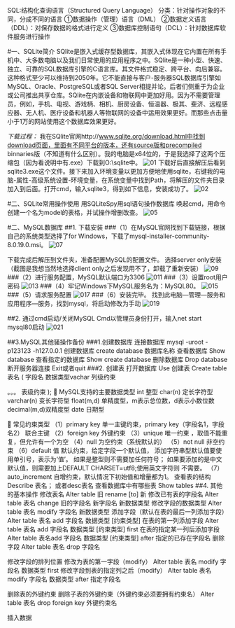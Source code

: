 SQL:结构化查询语言（Structured Query Language）
分类：针对操作对象的不同，分成不同的语言
①数据操作（管理）语言（DML）
②数据定义语言（DDL）：对保存数据的格式进行定义
③数据库控制语句（DCL）：针对数据库软件服务进行操作

#一、SQLite简介
SQlite是嵌入式缓存型数据库，其嵌入式体现在它内置在所有手机中、大多数电脑以及我们日常使用的应用程序之中。SQlite是一种小型、快速、独立、可靠的SQL数据库引擎的C语言库。其文件格式稳定、跨平台、向后兼容。这种格式至少可以维持到2050年。它不能直接与客户-服务器SQL数据库引擎如MySQL、Oracle、PostgreSQL或者SQL Server相提并论。后者们侧重于为企业或公司推出共享仓库。SQlite在内嵌设备和物联网中更加好用。因为不需要管理员，例如，手机、电视、游戏柄、相机、厨房设备、恒温器、极其、斐济、远程感应器、无人机、医疗设备和机器人等物联网的设备中运用效果更好。而那些点击量小于1万的网站使用这个数据库效果更好。

*下载过程：*
我在SQlite官网http://www.sqlite.org/download.html中找到download页面，里面有不同平台的版本，还有source版和precompiled binnaries版（不知道有什么区别）。我的电脑是x64位的，于是我选择了这两个压缩包（因为看说明中有.exe）下载到O:\sqlite中。
![01](https://github.com/YuriOnee/ResearchOnRDBMS/blob/master/img/image002.gif) 
下载好后直接解压后看到sqlite3.exe这个文件。接下来加入环境变量以更加方便地使用sqlite，右键我的电脑-属性-高级系统设置-环境变量，在系统变量中找到Path，将解压的文件夹目录加入到后面。打开cmd，输入sqlite3，得到如下信息，安装成功了。
![02](https://github.com/YuriOnee/ResearchOnRDBMS/blob/master/img/image004.gif) 

#二、SQLite常用操作使用
用SQLiteSpy用sql语句操作数据库
唤起cmd，用命令创建一个名为model的表格，并试操作增删改查。
![05](https://github.com/YuriOnee/ResearchOnRDBMS/blob/master/img/image005.png)

#二、MySQL数据库
##1. 下载安装
###（1）在MySQL官网找到下载链接，根据自己的系统类型选择了for Windows，下载了mysql-installer-community-8.0.19.0.msi。
![07](https://github.com/YuriOnee/ResearchOnRDBMS/blob/master/img/image007.png)

下载完成后解压到文件夹，准备配置MySQL的配置文件。
选择server only安装（截图是我想当然地选择client only之后发现用不了，卸载了重新安装）
![09](https://github.com/YuriOnee/ResearchOnRDBMS/blob/master/img/image009.png)
###（2）进行服务配置，MySQL默认端口为3306
 ![011](https://github.com/YuriOnee/ResearchOnRDBMS/blob/master/img/image011.png)
###（3）设置root用户密码
 ![013](https://github.com/YuriOnee/ResearchOnRDBMS/blob/master/img/image013.png)
###（4）牢记Windows下MySQL服务名为：MySQL80。
 ![015](https://github.com/YuriOnee/ResearchOnRDBMS/blob/master/img/image015.png)
###（5）请求服务配置
 ![017](https://github.com/YuriOnee/ResearchOnRDBMS/blob/master/img/image017.png)
###（6）安装完毕。
找到此电脑—管理—服务和应用程序—服务，找到mysql，将启动修改为手动
![019](https://github.com/YuriOnee/ResearchOnRDBMS/blob/master/img/image019.png)

##2.	通过cmd启动/关闭MySQL
Cmd以管理员身份打开，输入net start mysql80启动
![021](https://github.com/YuriOnee/ResearchOnRDBMS/blob/master/img/image021.png)


##3.MySQL其他骚操作备份
###1.创建数据库
连接数据库
mysql -uroot -p123123 -h127.0.0.1
创建数据库
create database 数据库名称
查看数据库
Show database
查看指定的数据库
Show create database
删除数据库
Drop database
断开服务器连接
Exit或者quit
###2.	创建表
打开数据库
Use
创建表
Create table 表名
(
字段名 数据类型vachar 列级约束

。。。
表级约束
);
	MySQL支持的主要数据类型
int  整型
char(n) 定长字符型
varchar(n) 变长字符型
float(m,d) 单精度型，m表示总位数，d表示小数位数
decimal(m,d)双精度型
date 日期型

	常见约束类型
（1）primary key       单一主键约束，primary key（字段名1，字段名2）  联合主键
（2）foreign key        外键约束
（3）unique               唯一约束 ，取值不能重复，但允许有一个为空
（4）null                    为空约束（系统默认的）
（5）not null              非空约束
（6）default 值           默认约束，给定字段一个默认值，
添加字符串型默认值要使用单引号，表示为‘值’。
如果是整型则不需要加任何符号； 
如果要添加的是中文默认值，则需要加上DEFAULT CHARSET=utf8;使用英文字符则 不需要。
（7）auto_increment   自增约束，默认情况下初始值和增量都为1。
查看表的结构
Describe 表名； 或者desc表名
查看数据库中有哪些表
Show tables
##4.	其他的基本操作
修改表名
Alter table 旧 rename [to] 新
修改已有表的字段名
Alter table 表名 change 旧的字段名 新字段名 新数据类型
修改字段的数据类型
Alter table 表名 modify 字段名 新数据类型
添加字段（默认在表的最后一列添加字段）
Alter table 表名 add 字段名 数据类型 [约束类型]
在表的第一列添加字段
Alter table 表名 add 字段名 数据类型 [约束类型] first
在表的指定某一列后添加字段
Alter table 表名add 字段名 数据类型 [约束类型] after 指定的已存在字段名
删除字段
Alter table 表名 drop 字段名

修改字段的排列位置
修改为表的第一字段（modify）
Alter table 表名 modify 字段名 数据类型 first
修改字段到表的指定列之后（modify）
Alter table 表名 modify 字段名 数据类型 after 指定字段名

删除表的外键约束
删除子表的外键约束（外键约束必须要拥有约束名）
Alter table 表名 drop foreign key 外键约束名

插入数据

